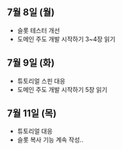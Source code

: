 
## 7월 8일 (월)

- 슬롯 테스터 개선
- 도메인 주도 개발 시작하기 3~4장 읽기

## 7월 9일 (화)

- 튜토리얼 스핀 대응
- 도메인 주도 개발 시작하기 5장 읽기

## 7월 11일 (목)

- 튜토리얼 대응
- 슬롯 복사 기능 계속 작성..